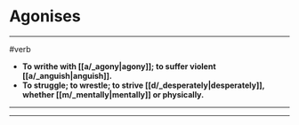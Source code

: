 # Agonises
---
#verb
- **To writhe with [[a/_agony|agony]]; to suffer violent [[a/_anguish|anguish]].**
- **To struggle; to wrestle; to strive [[d/_desperately|desperately]], whether [[m/_mentally|mentally]] or physically.**
---
---
